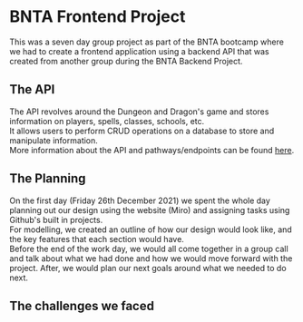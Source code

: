 # BNTA Frontend Project

This was a seven day group project as part of the BNTA bootcamp where we had to create a frontend application using a backend API that was created from another group during the BNTA Backend Project.

## The API

The API revolves around the Dungeon and Dragon's game and stores information on players, spells, classes, schools, etc.
<br>
It allows users to perform CRUD operations on a database to store and manipulate information.
<br>
More information about the API and pathways/endpoints can be found [here](http://...).

## The Planning

On the first day (Friday 26th December 2021) we spent the whole day planning out our design using the website (Miro) and assigning tasks using Github's built in projects.
<br>
For modelling, we created an outline of how our design would look like, and the key features that each section would have.
<br>
Before the end of the work day, we would all come together in a group call and talk about what we had done and how we would move forward with the project. After, we would plan our next goals around what we needed to do next.

## The challenges we faced

